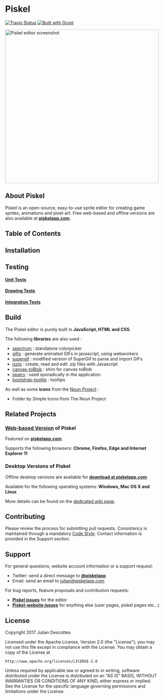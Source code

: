 Piskel
======

[![Travis Status](https://api.travis-ci.org/piskelapp/piskel.png?branch=master)](https://travis-ci.org/piskelapp/piskel) [![Built with Grunt](https://cdn.gruntjs.com/builtwith.png)](http://gruntjs.com/)

<img
  src="https://screenletstore.appspot.com/img/95aaa0f0-37a4-11e7-a652-7b8128ce3e3b.png"
  title="Piskel editor screenshot"
  width="500">

## About Piskel
Piskel is an open-source, easy-to-use sprite editor for creating game sprites, animations and pixel-art. Free web-based and offline versions are also available at **[piskelapp.com](http://piskelapp.com)**.


## Table of Contents

## Installation

## Testing
#### [Unit Tests](https://github.com/piskelapp/piskel/wiki/Test-Guidelines-%3A-Unit-tests)
#### [Drawing Tests](https://github.com/piskelapp/piskel/wiki/Test-Guidelines-%3A-Drawing-tests)
#### [Integration Tests](https://github.com/piskelapp/piskel/wiki/Test-Guidelines-%3A-Integration-tests)

## Build

The Piskel editor is purely built in **JavaScript, HTML and CSS**.

The following **libraries** are also used :
* [spectrum](https://github.com/bgrins/spectrum) : standalone colorpicker
* [gifjs](http://jnordberg.github.io/gif.js/) : generate animated GIFs in javascript, using webworkers
* [supergif](https://github.com/buzzfeed/libgif-js) : modified version of SuperGif to parse and import GIFs
* [jszip](https://github.com/Stuk/jszip) : create, read and edit .zip files with Javascript
* [canvas-toBlob](https://github.com/eligrey/canvas-toBlob.js/) : shim for canvas toBlob
* [jquery](http://jquery.com/) : used sporadically in the application
* [bootstrap-tooltip](http://getbootstrap.com/javascript/#tooltips) : tooltips

As well as some **icons** from the [Noun Project](http://thenounproject.com/) :
* Folder by Simple Icons from The Noun Project

## Related Projects

### **[Web-based Version](https://github.com/piskelapp/piskel-website)** of Piskel

  Featured on **[piskelapp.com](http://piskelapp.com)**. 

  Supports the following browsers: **Chrome, Firefox, Edge and Internet Explorer 11**

### Desktop Versions of Piskel
  Offline desktop versions are available for **[download at piskelapp.com](https://www.piskelapp.com/download)**.

  Available for the following operating systems: **Windows, Mac OS X and Linux**
  
  More details can be found on the [dedicated wiki page](https://github.com/piskelapp/piskel/wiki/Desktop-applications).

## Contributing
  Please review the process for submitting pull requests.
  Consistency is maintained through a mandatory [Code Style](https://github.com/piskelapp/piskel/wiki/Code-Style).
  Contact information is provided in the Support section.

## Support

For general questions, website account information or a support request:
   * Twitter: send a direct message to **[@piskelapp](https://twitter.com/piskelapp)**
   * Email: send an email to julian@piskelapp.com

For bug reports, feature proposals and contribution requests:
* **[Piskel issues](https://github.com/piskelapp/piskel/issues)** for the editor
* **[Piskel-website issues](https://github.com/piskelapp/piskel-website/issues)** for anything else (user pages, piskel pages etc...)


## License

Copyright 2017 Julian Descottes

Licensed under the Apache License, Version 2.0 (the "License");
you may not use this file except in compliance with the License.
You may obtain a copy of the License at

    http://www.apache.org/licenses/LICENSE-2.0

Unless required by applicable law or agreed to in writing, software
distributed under the License is distributed on an "AS IS" BASIS,
WITHOUT WARRANTIES OR CONDITIONS OF ANY KIND, either express or implied.
See the License for the specific language governing permissions and
limitations under the License.


